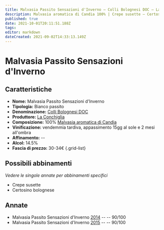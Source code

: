 ```yaml
---
title: Malvasia Passito Sensazioni d'Inverno – Colli Bolognesi DOC – La Conchiglia – Emilia (IT) – 30-34€ – 4★
description: Malvasia aromatica di Candia 100% | Crepe susette – Certosino bolognese
published: true
date: 2021-10-01T20:11:51.188Z
tags: 
editor: markdown
dateCreated: 2021-09-02T14:33:13.149Z
---
```


# Malvasia Passito Sensazioni d'Inverno

## Caratteristiche
- **Nome:** Malvasia Passito Sensazioni d'Inverno
- **Tipologia:** Bianco passito
- **Denominazione:** [Colli Bolognesi DOC](/denominazioni/Italia/Emilia/DOC/Colli-Bolognesi)
- **Produttore:** [La Conchiglia](/produttori/Italia/Emilia/La-Conchiglia) 
- **Composizione:** 100% [Malvasia aromatica di Candia](/vitigni/Italia/malvasia-di-candia-aromatica)
- **Vinificazione:** vendemmia tardiva, appassimento 15gg al sole e 2 mesi all'ombra
- **Affinamento:** --
- **Alcol:** 14.5%
- **Fascia di prezzo:** 30-34€
{.grid-list}

## Possibili abbinamenti
*Vedere le singole annate per abbinamenti specifici*

- Crepe susette
- Certosino bolognese


## Annate
- Malvasia Passito Sensazioni d'Inverno [2014](/vini/Italia/Emilia/La-Conchiglia/Malvasia-Passito-L-Ora-Felice/2014) -- <span class="star-4"></span> -- 90/100
- Malvasia Passito Sensazioni d'Inverno [2015](/vini/Italia/Emilia/La-Conchiglia/Malvasia-Passito-L-Ora-Felice/2015) -- <span class="star-4"></span> -- 90/100

